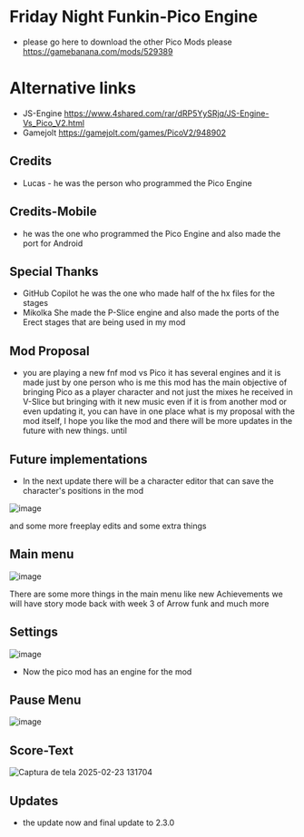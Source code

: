 # Friday Night Funkin-Pico Engine
* please go here to download the other Pico Mods please https://gamebanana.com/mods/529389

# Alternative links
* JS-Engine https://www.4shared.com/rar/dRP5YySRjq/JS-Engine-Vs_Pico_V2.html
* Gamejolt https://gamejolt.com/games/PicoV2/948902

## Credits
* Lucas - he was the person who programmed the Pico Engine
## Credits-Mobile
* he was the one who programmed the Pico Engine and also made the port for Android

## Special Thanks
* GitHub Copilot he was the one who made half of the hx files for the stages
* Mikolka She made the P-Slice engine and also made the ports of the Erect stages that are being used in my mod

## Mod Proposal
* you are playing a new fnf mod vs Pico it has several engines and it is made just by one person who is me this mod has the main objective of bringing Pico as a player character and not just the mixes he received in V-Slice but bringing with it new music even if it is from another mod or even updating it, you can have in one place what is my proposal with the mod itself, I hope you like the mod and there will be more updates in the future with new things. until

## Future implementations
* In the next update there will be a character editor that can save the character's positions in the mod

![image](https://github.com/user-attachments/assets/c93ef213-7381-4216-b5fa-a38d02be2ad8)

and some more freeplay edits and some extra things

## Main menu

![image](https://github.com/user-attachments/assets/7b2d6a38-6d3f-4650-9460-689ff161c607)

There are some more things in the main menu like new Achievements
we will have story mode back with week 3 of Arrow funk and much more

## Settings

 ![image](https://github.com/user-attachments/assets/56cae3dd-d44b-40b2-9c58-26205b3d3927)

* Now the pico mod has an engine for the mod

## Pause Menu
![image](https://github.com/user-attachments/assets/cfde74b0-1ca0-4d73-8560-ce0028e44583)

## Score-Text
![Captura de tela 2025-02-23 131704](https://github.com/user-attachments/assets/dfc3bd85-88e5-4e85-8a63-413117aa1162)


## Updates
* the update now and final update to 2.3.0
